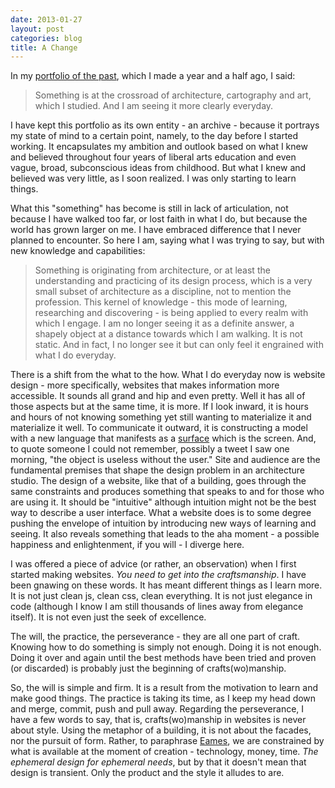 ```yaml
---
date: 2013-01-27
layout: post
categories: blog
title: A Change
---
```

In my [portfolio of the past](http://oldwork.tumblr.com/), which I made a year and a half ago, I said:

> Something is at the crossroad of architecture, cartography and art,
> which I studied. And I am seeing it more clearly everyday.

I have kept this portfolio as its own entity - an archive - because it portrays my state of mind to a certain point,
namely, to the day before I started working. It encapsulates my ambition and outlook based on what I knew and believed
throughout four years of liberal arts education and even vague, broad, subconscious ideas from childhood. But what I knew
and believed was very little, as I soon realized. I was only starting to learn things.

What this "something" has become is still in lack of articulation, not because I have walked too far, or lost faith in what
I do, but because the world has grown larger on me. I have embraced difference that I never planned to encounter. 
So here I am, saying what I was trying to say, but with new knowledge and capabilities:

> Something is originating from architecture, or at least the understanding and practicing
> of its design process, which is a very small subset of architecture as a discipline, not
> to mention the profession. This kernel of knowledge - this mode of learning,
> researching and discovering - is being applied to every realm with which I engage.
> I am no longer seeing it as a definite answer, a shapely object at a distance towards
> which I am walking. It is not static. And in fact, I no longer see it but can only feel it
> engrained with what I do everyday.

There is a shift from the what to the how. What I do everyday now is website design - more specifically,
websites that makes information more accessible. It sounds all grand and hip and even pretty. Well it has
all of those aspects but at the same time, it is more. If I look inward, it is hours and hours of not 
knowing something yet still wanting to materialize it and materialize it well. To communicate it outward, it is constructing a model
with a new language that manifests as a [surface](http://en.wikipedia.org/wiki/User_interface) 
which is the screen. And, to quote someone I could not remember, possibly a tweet I saw one morning,
"the object is useless without the user." Site and audience are the fundamental
premises that shape the design problem in an architecture studio. The design of a website, like that of a building, 
goes through the same constraints and produces something that speaks to and for those who are using it. It should be 
"intuitive" although intuition might not be the best way to describe a user interface. What a website does is to some degree 
pushing the envelope of intuition by introducing new ways of learning and seeing. It also reveals something that leads
to the aha moment - a possible happiness and enlightenment, if you will - I diverge here.

I was offered a piece of advice (or rather, an observation) when I first started making websites. _You need to get into the craftsmanship_.
I have been gnawing on these words. It has meant different things as I learn more. It is not just clean js, clean css, clean everything.
It is not just elegance in code (although I know I am still thousands of lines away from elegance itself). It is not even just the seek
of excellence. 

The will, the practice, the perseverance - they are all one part of craft. Knowing how to do something is simply not enough.
Doing it is not enough. Doing it over and again until the best methods have been tried and proven (or discarded)
is probably just the beginning of crafts(wo)manship.

So, the will is simple and firm. It is a result from the motivation to learn and make good things. The practice is taking its time, as I keep
my head down and merge, commit, push and pull away. Regarding the perseverance, I have a few words to say, that is, crafts(wo)manship in
websites is never about style. Using the metaphor of a building, it is not about the facades, nor the pursuit of form.
Rather, to paraphrase [Eames](http://markwunsch.com/blog/2008/09/27/design-q-a-with-charles-eames.html), we are constrained by what 
is available at the moment of creation - technology, money, time. _The ephemeral design for ephemeral needs_,
but by that it doesn't mean that design is transient. Only the product and the style it alludes to are.
